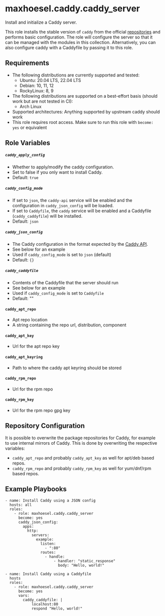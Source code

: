 # maxhoesel.caddy.caddy_server

Install and initialize a Caddy server.

This role installs the stable version of `caddy` from the official [repositories](https://caddyserver.com/docs/install) and performs basic configuration.
The role will configure the server so that it can be managed with the modules in this collection.
Alternatively, you can also configure caddy with a Caddyfile by passing it to this role.

## Requirements

- The following distributions are currently supported and tested:
  - Ubuntu: 20.04 LTS, 22.04 LTS
  - Debian: 10, 11, 12
  - RockyLinux: 8, 9
- The following distributions are supported on a best-effort basis (should work but are not tested in CI):
  - Arch Linux
- Supported architectures: Anything supported by upstream caddy should work
- This role requires root access. Make sure to run this role with `become: yes` or equivalent

## Role Variables

##### `caddy_apply_config`
- Whether to apply/modify the caddy configuration.
- Set to false if you only want to install Caddy.
- Default: `true`

##### `caddy_config_mode`
- If set to `json`, the `caddy-api` service will be enabled and the configuration in `caddy_json_config` will be loaded.
- If set to `Caddyfile`, the `caddy` service will be enabled and a Caddyfile (`caddy_caddyfile`) will be installed.
- Default: `json`

##### `caddy_json_config`
- The Caddy configuration in the format expected by the [Caddy API](https://caddyserver.com/docs/json/).
- See below for an example
- Used if `caddy_config_mode` is set to `json` (default)
- Default: `{}`

##### `caddy_caddyfile`
- Contents of the Caddyfile that the server should run
- See below for an example
- Used if `caddy_config_mode` is set to `Caddyfile`
- Default: ""

#### `caddy_apt_repo`
- Apt repo location
- A string containing the repo url, distribution, component

#### `caddy_apt_key`
- Url for the apt repo key

#### `caddy_apt_keyring`
- Path to where the caddy apt keyring should be stored

#### `caddy_rpm_repo`
- Url for the rpm repo

#### `caddy_rpm_key`
- Url for the rpm repo gpg key

## Repository Configuration

It is possible to overwrite the package repositories for Caddy, for example to use internal mirrors of Caddy.
This is done by overwriting the respective variables:
- `caddy_apt_repo` and probably `caddy_apt_key` as well for apt/deb based repos.
- `caddy_rpm_repo` and probably `caddy_rpm_key` as well for yum/dnf/rpm based repos.

## Example Playbooks

```
- name: Install Caddy using a JSON config
  hosts: all
  roles:
    - role: maxhoesel.caddy.caddy_server
      become: yes
      caddy_json_config:
        apps:
          http:
            servers:
              example:
                listen:
                  - ":80"
                routes:
                  - handle:
                      - handler: "static_response"
                        body: "Hello, world!"

- name: Install Caddy using a Caddyfile
  hosts
  roles:
    - role: maxhoesel.caddy.caddy_server
      become: yes
      vars:
        caddy_caddyfile: |
            localhost:80
            respond "Hello, world!"

```
